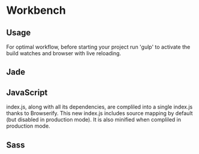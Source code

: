 # Workbench

## Usage
For optimal workflow, before starting your project run 'gulp' to activate the build watches and browser with live reloading.

## Jade

## JavaScript
index.js, along with all its dependencies, are compliled into a single index.js thanks to Browserify. This new index.js includes source mapping by default (but disabled in production mode). It is also minified when compliled in production mode.

## Sass